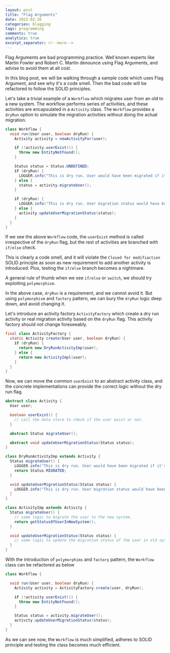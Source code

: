 ```yaml
---
layout: post 
title: "Flag Arguments"
date: 2022-02-26 
categories: blogging 
tags: programming
comments: true 
analytics: true 
excerpt_separator: <!--more-->
---
```


Flag Arguments are bad programming practice. Well known experts like Martin Fowler and Robert C. Martin denounce using
Flag Arguments, and advise to avoid them at all cost.

In this blog post, we will be walking through a sample code which uses Flag Argument, and see why it's a code smell.
Then the bad code will be refactored to follow the SOLID principles.

<!--more-->

Let's take a trivial example of a `Workflow` which migrates user from an old to a new system. The workflow performs
series of activities, and these activities are encapsulated in a `Activity` class. The `Workflow` provides a `dryRun`
option to simulate the migration activities without doing the actual migration.

```java
class Workflow {
  void run(User user, boolean dryRun) {
    Activity activity = newActivityFor(user);

    if (!activity.userExist()) {
      throw new EntityNotFound();
    }

    Status status = Status.UNDEFINED;
    if (dryRun) {
      LOGGER.info("This is dry run. User would have been migrated if it's an actual run");
    } else {
      status = activity.migrateUser();
    }

    if (dryRun) {
      LOGGER.info("This is dry run. User migration status would have been updated if it's an actual run");
    } else {
      activity.updateUserMigrationStatus(status);
    }
  }
}
```

If we see the above `Workflow` code, the `userExist` method is called irrespective of the `dryRun` flag, but the rest of
activities are branched with `if/else` check.

This is clearly a code smell, and it will violate the `Closed for modifiaction` SOLID principle as soon as new
requirement to add another activity is introduced. Plus, testing the `if/else` branch becomes a nightmare.

A general rule of thumb when we see `if/else` or `switch`, we should try exploiting `polymorphism`.

In the above case, `dryRun` is a requirement, and we cannot avoid it. But using `polymorphism` and `factory` pattern, we
can bury the `dryRun` logic deep down, and avoid changing it.

Let's introduce an activity factory `ActivityFactory` which create a dry run activity or real migration activity based
on the `dryRun` flag. This activity factory should not change foreseeably.

```java
final class ActivityFactory {
  static Activity create(User user, boolean dryRun) {
    if (dryRun) {
      return new DryRunActivityImp(user);
    } else {
      return new ActivityImpl(user);
    }
  }
} 
```

Now, we can move the common `userExist` to an abstract activity class, and the concrete implementations can provide the
correct logic without the dry run flag.

```java
abstract class Activity {
  User user;

  boolean userExist() {
    // call the data store to check if the user exist or not. 
  }

  abstract Status migrateUser();

  abstract void updateUserMigrationStatus(Status status);
}
```

```java
class DryRunActivityImp extends Activity {
  Status migrateUser() {
    LOGGER.info("This is dry run. User would have been migrated if it's an actual run");
    return Status.MIGRATED;
  }

  void updateUserMigrationStatus(Status status) {
    LOGGER.info("This is dry run. User migration status would have been updated if it's an actual run");
  }
}
```

```java
class ActivityImp extends Activity {
  Status migrateUser() {
    // some logic to migrate the user to the new system.
    return getStatusOfUserInNewSystem();
  }

  void updateUserMigrationStatus(Status status) {
    // some logic to update the migration status of the user in old system. 
  }
}
```

With the introduction of `polymorphims` and `factory` pattern, the `Workflow` class can be refactored as below

```java
class Workflow {

  void run(User user, boolean dryRun) {
    Activity activity = ActivityFactory.create(user, dryRun);

    if (!activity.userExist()) {
      throw new EntityNotFound();
    }

    Status status = activity.migrateUser();
    activity.updateUserMigrationStatus(status);
  }
}
```

As we can see now, the `Workflow` is much simplified, adheres to SOLID principle and testing the class becomes much
efficient. 

